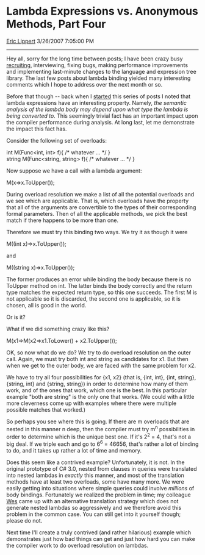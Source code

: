# Lambda Expressions vs. Anonymous Methods, Part Four

[Eric Lippert](https://social.msdn.microsoft.com/profile/Eric%20Lippert) 3/26/2007 7:05:00 PM

-----

Hey all, sorry for the long time between posts; I have been crazy busy [recruiting](http://blogs.msdn.com/ericlippert/archive/2007/01/30/free-food-and-meet-the-compiler-guy-and-win-an-xbox-360.aspx), interviewing, fixing bugs, making performance improvements and implementing last-minute changes to the language and expression tree library. The last few posts about lambda binding yielded many interesting comments which I hope to address over the next month or so.

Before that though -- back when I [started](http://blogs.msdn.com/ericlippert/archive/2007/01/10/lambda-expressions-vs-anonymous-methods-part-one.aspx) this series of posts I noted that lambda expressions have an interesting property. Namely, *the semantic analysis of the lambda body may depend upon what type the lambda is being converted to*. This seemingly trivial fact has an important impact upon the compiler performance during analysis. At long last, let me demonstrate the impact this fact has.

Consider the following set of overloads:

int M(Func\<int, int\> f){ /\* whatever ... \*/ }  
string M(Func\<string, string\> f){ /\* whatever ... \*/ }  

Now suppose we have a call with a lambda argument:

M(x=\>x.ToUpper()); 

During overload resolution we make a list of all the potential overloads and we see which are applicable. That is, which overloads have the property that all of the arguments are convertible to the types of their corresponding formal parameters. Then of all the applicable methods, we pick the best match if there happens to be more than one.

Therefore we must try this binding two ways. We try it as though it were

M((int x)=\>x.ToUpper()); 

and

M((string x)=\>x.ToUpper()); 

The former produces an error while binding the body because there is no ToUpper method on int. The latter binds the body correctly and the return type matches the expected return type, so this one succeeds. The first M is not applicable so it is discarded, the second one is applicable, so it is chosen, all is good in the world.

Or is it?

What if we did something crazy like this?

M(x1=\>M(x2=\>x1.ToLower() + x2.ToUpper()); 

OK, so now what do we do? We try to do overload resolution on the outer call. Again, we must try both int and string as candidates for x1. But then when we get to the outer body, we are faced with the same problem for x2.

We have to try all four possibilities for {x1, x2} (that is, {int, int}, {int, string}, {string, int} and {string, string}) in order to determine how many of them work, and of the ones that work, which one is the best. In this particular example "both are string" is the only one that works. (We could with a little more cleverness come up with examples where there were multiple possible matches that worked.)

So perhaps you see where this is going. If there are m overloads that are nested in this manner n deep, then the compiler must try m<sup>n</sup> possibilities in order to determine which is the unique best one. If it's 2<sup>2</sup> = 4, that's not a big deal. If we triple each and go to 6<sup>6</sup> = 46656, that's rather a lot of binding to do, and it takes up rather a lot of time and memory.

Does this seem like a contrived example? Unfortunately, it is not. In the original prototype of C\# 3.0, nested from clauses in queries were translated into nested lambdas in *exactly* this manner, and most of the translation methods have at least two overloads, some have many more. We were easily getting into situations where simple queries could involve *millions* of body bindings. Fortunately we realized the problem in time; my colleague [Wes](http://blogs.msdn.com/wesdyer/) came up with an alternative translation strategy which does not generate nested lambdas so aggressively and we therefore avoid this problem in the common case. You can still get into it yourself though; please do not. 

Next time I'll create a truly contrived (and rather hilarious) example which demonstrates just how bad things can get and just how hard you can make the compiler work to do overload resolution on lambdas.

